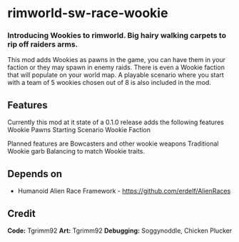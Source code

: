 # rimworld-sw-race-wookie
### Introducing Wookies to rimworld. Big hairy walking carpets to rip off raiders arms.

This mod adds Wookies as pawns in the game, you can have them in your faction or they may spawn in enemy raids. There is even a Wookie faction that will populate on your world map. A playable scenario where you start with a team of 5 wookies chosen out of 8 is also included in the mod.

## Features
Currently this mod at it state of a 0.1.0 release adds the following features
Wookie Pawns
Starting Scenario
Wookie Faction

Planned features are
Bowcasters and other wookie weapons
Traditional Wookie garb
Balancing to match Wookie traits.

## Depends on
- Humanoid Alien Race Framework - https://github.com/erdelf/AlienRaces

## Credit
**Code:** Tgrimm92
**Art:** Tgrimm92
**Debugging:** Soggynoddle, Chicken Plucker
